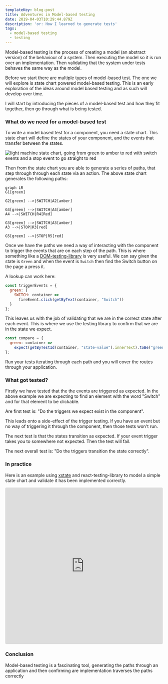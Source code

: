 ```yaml
---
templateKey: blog-post
title: Adventures in Model-based testing
date: 2019-04-03T10:29:44.879Z
description: 'or: How I learned to generate tests'
tags:
  - model-based testing
  - testing
---
```

Model-based testing is the process of creating a model (an abstract version) of the behaviour of a system. Then executing the model so it is run over an implementation. Then validating that the system under tests behaves the same way as the model.

Before we start there are multiple types of model-based test. The one we will explore is state chart powered model-based testing. This is an early exploration of the ideas around model based testing and as such will develop over time.

I will start by introducing the pieces of a model-based test and how they fit together, then go through what is being tested.

### What do we need for a model-based test

To write a model based test for a component, you need a state chart. This state chart will define the states of your component, and the events that transfer between the states.  

![light machine state chart, going from green to amber to red with switch events and a stop event to go straight to red](https://res.cloudinary.com/lazydayed/image/upload/v1554714019/Devtings/light-machine.png "Light state chart")

Then from the state chart you are able to generate a series of paths, that step through through each state via an action. The above state chart generates the following paths:

```mermaid
graph LR
G1[green]

G2[green] -->|SWITCH|A2[amber]

G4[green] -->|SWITCH|A4[amber]
A4 -->|SWITCH|R4[Red]

G3[green] -->|SWITCH|A3[amber]
A3 -->|STOP|R3[red]

G5[green] -->|STOP|R5[red]

```

Once we have the paths we need a way of interacting with the component to trigger the events that are on each step of the path. This is where something like a [DOM-testing-library](https://testing-library.com/) is very useful. We can say given the state is `Green` and when the event is `Switch` then find the Switch button on the page a press it. 

A lookup can work here:

```js
const triggerEvents = {
  green: {
    SWITCH: container => 
      fireEvent.click(getByText(container, "Switch"))
  }
};
```

This leaves us with the job of validating that we are in the correct state after each event. This is where we use the testing library to confirm that we are in the state we expect.

```js
const compare = {
  green: container => 
    expect(getByTestId(container, "state-value").innerText).toBe("green");
};
```

Run your tests iterating through each path and you will cover the routes through your application.

### What got tested?

Firstly we have tested that the the events are triggered as expected. In the above example we are expecting to find an element with the word "Switch" and for that element to be clickable.

Are first test is: "Do the triggers we expect exist in the component".

This leads onto a side-effect of the trigger testing. If you have an event but no way of triggering it through the component, then those tests won't run.

The next test is that the states transition as expected. If your event trigger takes you to somewhere not expected. Then the test will fail.

The next overall test is: "Do the triggers transition the state correctly".

### In practice

Here is an example using [xstate](https://xstate.js.org/) and react-testing-library to model a simple state chart and validate it has been implemented correctly.

<iframe src="https://codesandbox.io/embed/v0o9xv4n67?fontsize=14" title="xstate model-based testing" style="width:100%; height:500px; border:0; border-radius: 4px; overflow:hidden;" sandbox="allow-modals allow-forms allow-popups allow-scripts allow-same-origin"></iframe>

### Conclusion

Model-based testing is a fascinating tool, generating the paths through an application and then confirming are implementation traverses the paths correctly  

